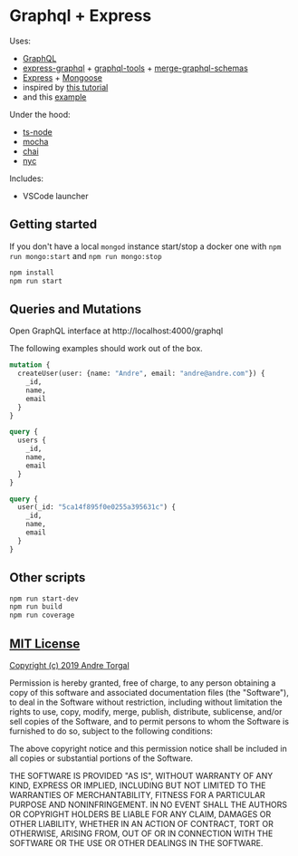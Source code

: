 # Graphql + Express

Uses:
- [GraphQL](https://graphql.org/learn/)
- [express-graphql](https://github.com/graphql/express-graphql) + [graphql-tools](https://github.com/apollographql/graphql-tools) + [merge-graphql-schemas](https://github.com/okgrow/merge-graphql-schemas)
- [Express](https://expressjs.com/) + [Mongoose](https://mongoosejs.com/)
- inspired by [this tutorial](https://medium.freecodecamp.org/how-to-set-up-a-graphql-server-using-node-js-express-mongodb-52421b73f474)
- and this [example](https://github.com/leonardomso/graphql-mongodb-server)

Under the hood:
- [ts-node](https://www.npmjs.com/package/ts-node)
- [mocha](https://github.com/mochajs/mocha)
- [chai](https://github.com/chaijs/chai)
- [nyc](https://github.com/istanbuljs/nyc)

Includes:
- VSCode launcher

## Getting started

If you don't have a local `mongod` instance start/stop a docker one with `npm run mongo:start` and `npm run mongo:stop`

```bash
npm install
npm run start
```

## Queries and Mutations

Open GraphQL interface at http://localhost:4000/graphql

The following examples should work out of the box.

```graphql
mutation {
  createUser(user: {name: "Andre", email: "andre@andre.com"}) {
    _id,
    name,
    email
  }
}

query {
  users {
    _id,
    name,
    email
  }
}

query {
  user(_id: "5ca14f895f0e0255a395631c") {
   	_id,
    name,
    email
  }
}
```

## Other scripts

```bash
npm run start-dev
npm run build
npm run coverage
```


## [MIT License](LICENSE-MIT)

[Copyright (c) 2019 Andre Torgal](http://andrezero.mit-license.org/2019)

Permission is hereby granted, free of charge, to any person obtaining a copy of
this software and associated documentation files (the "Software"), to deal in
the Software without restriction, including without limitation the rights to
use, copy, modify, merge, publish, distribute, sublicense, and/or sell copies of
the Software, and to permit persons to whom the Software is furnished to do so,
subject to the following conditions:

The above copyright notice and this permission notice shall be included in all
copies or substantial portions of the Software.

THE SOFTWARE IS PROVIDED "AS IS", WITHOUT WARRANTY OF ANY KIND, EXPRESS OR
IMPLIED, INCLUDING BUT NOT LIMITED TO THE WARRANTIES OF MERCHANTABILITY, FITNESS
FOR A PARTICULAR PURPOSE AND NONINFRINGEMENT. IN NO EVENT SHALL THE AUTHORS OR
COPYRIGHT HOLDERS BE LIABLE FOR ANY CLAIM, DAMAGES OR OTHER LIABILITY, WHETHER
IN AN ACTION OF CONTRACT, TORT OR OTHERWISE, ARISING FROM, OUT OF OR IN
CONNECTION WITH THE SOFTWARE OR THE USE OR OTHER DEALINGS IN THE SOFTWARE.
